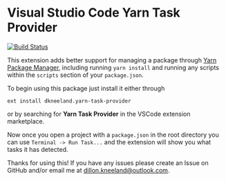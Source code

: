 
# Visual Studio Code Yarn Task Provider

[![Build Status][2]][3]

This extension adds better support for managing a package through [Yarn Package Manager][1], including running `yarn install` and running any scripts within the `scripts` section of your `package.json`.

To begin using this package just install it either through
``` shell
ext install dkneeland.yarn-task-provider
```

or by searching for **Yarn Task Provider** in the VSCode extension marketplace.

Now once you open a project with a `package.json` in the root directory you can use `Terminal -> Run Task...` and the extension will show you what tasks it has detected.

Thanks for using this! If you have any issues please create an Issue on GitHub and/or email me at dillon.kneeland@outlook.com.

[1]: https://yarnpkg.com/en/
[2]: https://dev.azure.com/dkneeland/yarn-task-provider/_apis/build/status/dillonKneeland.vscode-yarn-task-provider?branchName=master
[3]: https://dev.azure.com/dkneeland/yarn-task-provider/_build/latest?definitionId=1&branchName=master
